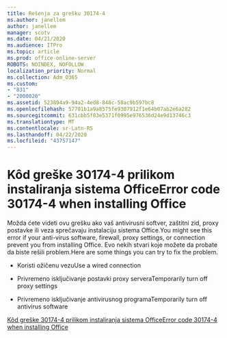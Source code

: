 ```yaml
---
title: Rešenja za grešku 30174-4
ms.author: janellem
author: janellem
manager: scotv
ms.date: 04/21/2020
ms.audience: ITPro
ms.topic: article
ms.prod: office-online-server
ROBOTS: NOINDEX, NOFOLLOW
localization_priority: Normal
ms.collection: Adm_O365
ms.custom:
- "831"
- "2000020"
ms.assetid: 523894a9-94a2-4ed8-848c-58ac9b597bc8
ms.openlocfilehash: 57701b1a9a8575fe9307912f1e64b07ab2e6a282
ms.sourcegitcommit: 631cbb5f03e5371f0995e976536d24e9d13746c3
ms.translationtype: MT
ms.contentlocale: sr-Latn-RS
ms.lasthandoff: 04/22/2020
ms.locfileid: "43757147"
---
```

# <a name="error-code-30174-4-when-installing-office"></a><span data-ttu-id="c48ab-102">Kôd greške 30174-4 prilikom instaliranja sistema Office</span><span class="sxs-lookup"><span data-stu-id="c48ab-102">Error code 30174-4 when installing Office</span></span>

<span data-ttu-id="c48ab-103">Možda ćete videti ovu grešku ako vaš antivirusni softver, zaštitni zid, proxy postavke ili veza sprečavaju instalaciju sistema Office.</span><span class="sxs-lookup"><span data-stu-id="c48ab-103">You might see this error if your anti-virus software, firewall, proxy settings, or connection prevent you from installing Office.</span></span> <span data-ttu-id="c48ab-104">Evo nekih stvari koje možete da probate da biste rešili problem.</span><span class="sxs-lookup"><span data-stu-id="c48ab-104">Here are some things you can try to fix the problem.</span></span>
  
- <span data-ttu-id="c48ab-105">Koristi ožičenu vezu</span><span class="sxs-lookup"><span data-stu-id="c48ab-105">Use a wired connection</span></span>

- <span data-ttu-id="c48ab-106">Privremeno isključivanje postavki proxy servera</span><span class="sxs-lookup"><span data-stu-id="c48ab-106">Temporarily turn off proxy settings</span></span>

- <span data-ttu-id="c48ab-107">Privremeno isključivanje antivirusnog programa</span><span class="sxs-lookup"><span data-stu-id="c48ab-107">Temporarily turn off antivirus software</span></span>

[<span data-ttu-id="c48ab-108">Kôd greške 30174-4 prilikom instaliranja sistema Office</span><span class="sxs-lookup"><span data-stu-id="c48ab-108">Error code 30174-4 when installing Office</span></span>](https://support.office.com/article/5d5551db-266f-47b3-93fc-d51c2e8f4c0b?wt.mc_id=Alchemy_ClientDIA)
  
